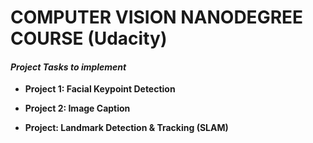 <h1><strong>COMPUTER VISION NANODEGREE COURSE (Udacity)</strong></h1>

<h4><i>Project Tasks to implement</i></h4>


* **Project 1: Facial Keypoint Detection**

* **Project 2: Image Caption**

* **Project: Landmark Detection & Tracking (SLAM)**
